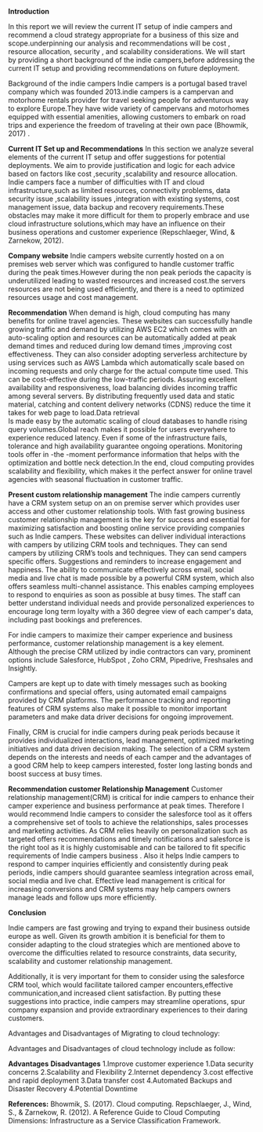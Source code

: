**Introduction**

In this report we will review the current IT setup of indie campers and recommend a cloud strategy appropriate for a business of this size and scope.underpinning our analysis and recommendations will be cost , resource allocation, security , and scalability considerations.
We will start by providing a short background of the indie campers,before addressing the current IT setup and providing recommendations on future deployment.

Background of the indie campers
Indie campers is a portugal based travel company which was founded 2013.indie campers  is a campervan and motorhome rentals provider for travel seeking people for adventurous way to explore Europe.They have wide variety of campervans and motorhomes equipped with essential amenities, allowing customers to embark on road trips and experience the freedom of traveling  at their own pace (Bhowmik, 2017)
.

**Current IT Set up and Recommendations**
In this section we analyze several elements of the current IT setup and offer suggestions for potential deployments. We aim to provide justification and logic for each advice based on factors like cost ,security ,scalability and resource allocation. Indie campers face a number of difficulties with IT and cloud infrastructure,such as limited resources, connectivity problems, data security issue ,scalability issues ,integration with existing systems, cost management issue, data backup and recovery requirements.These obstacles may make it more difficult for them to properly embrace and use cloud infrastructure solutions,which may have an influence on their business operations and customer experience (Repschlaeger, Wind, & Zarnekow, 2012).

**Company website**
Indie campers website currently hosted on a on premises web server which was configured to handle customer traffic during the peak times.However during the non peak periods the capacity is underutilized leading to wasted resources and increased cost.the servers resources are not being used efficiently, and there is a need to optimized resources usage and cost management. 


**Recommendation**
When demand is high, cloud computing has many benefits for online travel agencies. These websites can successfully handle growing traffic and demand by utilizing AWS EC2 which comes with an auto-scaling option and resources can be automatically added at peak demand times and reduced during low demand times ,improving cost effectiveness. They can also consider adopting serverless architecture by using services such as AWS Lambda which automatically scale based on incoming requests and only charge for the actual compute time used. This can be cost-effective during the low-traffic periods.
Assuring excellent availability and responsiveness, load balancing divides incoming traffic among several servers. By distributing frequently used data and static material, catching and content delivery networks (CDNS) reduce the time it takes for web page to load.Data retrieval  
Is made easy by the automatic scaling of cloud databases to handle rising query volumes.Global reach makes it possible for users everywhere to experience reduced latency. Even if some of the infrastructure fails, tolerance and high availability guarantee ongoing operations. Monitoring tools offer in -the -moment performance information that helps with the optimization and bottle neck detection.In the end, cloud computing provides scalability and flexibility, which makes it the perfect answer for online travel agencies with  seasonal fluctuation in customer traffic.

**Present custom relationship management**
The indie campers currently have a CRM system setup on an on premise server which provides user access and other customer relationship tools. With fast growing business customer relationship management is the key for success and essential for maximizing satisfaction and boosting online service providing companies such as Indie campers. These websites can deliver individual interactions with campers by utilizing CRM tools and techniques. They can send campers by utilizing CRM’s tools and techniques. They can send campers specific offers. Suggestions and reminders to increase engagement and happiness. The ability to communicate effectively across email, social media and live chat is made possible by a powerful CRM system, which also offers seamless multi-channel assistance. This enables camping employees to respond to enquiries as soon as possible at busy times. The staff can better understand individual needs and provide personalized experiences to encourage long term loyalty with a 360 degree view of each camper's data, including past bookings and preferences.

For indie campers to maximize their camper experience and business performance, customer relationship management is a key element. Although the precise CRM utilized by indie contractors can vary, prominent options include Salesforce, HubSpot , Zoho CRM, Pipedrive, Freshsales and Insightly.

Campers are kept up to date with timely messages such as booking confirmations and special offers, using automated email campaigns provided by CRM platforms. The performance tracking and reporting features of CRM systems also make it possible to monitor important parameters and make data driver decisions for ongoing improvement.

Finally, CRM is crucial for indie campers during peak periods because it provides individualized interactions, lead management, optimized marketing initiatives and data driven decision making. The selection of a CRM system depends on the interests and needs of each camper and the advantages of a good CRM help to keep campers interested, foster long lasting bonds and boost success at busy times.

**Recommendation customer Relationship Management**
Customer relationship management(CRM) is critical for indie campers to enhance their camper experience and business performance at peak times. Therefore I would recommend Indie campers to consider the salesforce tool as it offers a comprehensive set of tools to achieve the relationships, sales processes and marketing activities. As CRM relies heavily on personalization such as targeted offers recommendations and timely notifications and salesforce is the right tool as it is highly customisable and can be tailored to fit specific requirements of Indie campers business . Also it helps Indie campers to respond to camper inquiries efficiently and consistently during peak periods, indie campers should guarantee seamless integration across email, social media and live chat. Effective lead management is critical for increasing conversions and CRM systems may help campers owners manage leads and follow ups more efficiently.

**Conclusion** 

Indie campers are fast growing and trying to expand their business outside europe as well. Given its growth ambition it is beneficial for them to consider adapting to the cloud strategies which are mentioned above to overcome the difficulties related to resource constraints, data security, scalability and customer relationship management.

Additionally, it is very important  for them to consider using the salesforce CRM tool, which would facilitate tailored camper encounters,effective communication,and increased client satisfaction. By putting these suggestions into practice, indie campers may streamline operations, spur company expansion and provide extraordinary experiences to their daring customers.    

Advantages and Disadvantages of Migrating to cloud technology:
 
Advantages and Disadvantages of cloud technology include as follow:


**Advantages**
**Disadvantages**
1.Improve customer experience
1.Data security concerns 
2.Scalability and Flexibility 
2.Internet dependency
3.cost effective and rapid deployment
3.Data transfer cost
4.Automated Backups and Disaster Recovery
4.Potential Downtime 

  

  **References:**
Bhowmik, S. (2017). Cloud computing.
Repschlaeger, J., Wind, S., & Zarnekow, R. (2012). A Reference Guide to Cloud Computing Dimensions: Infrastructure as a Service Classification Framework.

